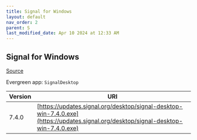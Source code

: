 ```yaml
---
title: Signal for Windows
layout: default
nav_order: 2
parent: S
last_modified_date: Apr 10 2024 at 12:33 AM
---
```


## Signal for Windows

[Source](https://www.signal.org/)

Evergreen app: `SignalDesktop`

| Version | URI                                                                                                                                |
| ------- | ---------------------------------------------------------------------------------------------------------------------------------- |
| 7.4.0   | [https://updates.signal.org/desktop/signal-desktop-win-7.4.0.exe](https://updates.signal.org/desktop/signal-desktop-win-7.4.0.exe) |
